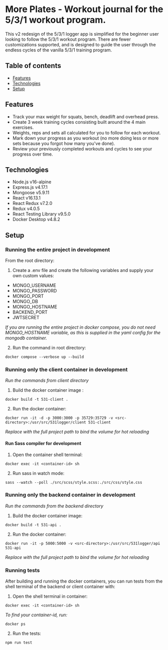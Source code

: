 # More Plates - Workout journal for the 5/3/1 workout program.
This v2 redesign of the 5/3/1 logger app is simplified for the beginner user looking to follow the 5/3/1 workout program. There are fewer customizations supported, and is designed to guide the user through the endless cycles of the vanilla 5/3/1 training program.

## Table of contents
* [Features](https://github.com/dwong4013/531logger/tree/v2#features)
* [Technologies](https://github.com/dwong4013/531logger/tree/v2#technologies)
* [Setup](https://github.com/dwong4013/531logger/tree/v2#setup)

## Features
* Track your max weight for squats, bench, deadlift and overhead press.
* Create 3 week training cycles consisting built around the 4 main exercises.
* Weights, reps and sets all calculated for you to follow for each workout.
* Mark down your progress as you workout (no more doing less or more sets because you forgot how many you've done).
* Review your previously completed workouts and cycles to see your progress over time.

## Technologies
* Node.js v16-alpine
* Express.js v4.17.1
* Mongoose v5.9.11
* React v16.13.1
* React Redux v7.2.0
* Redux v4.0.5
* React Testing Library v9.5.0
* Docker Desktop v4.8.2

## Setup
### Running the entire project in development
From the root directory:
1) Create a .env file and create the following variables and supply your own custom values:
* MONGO_USERNAME
* MONGO_PASSWORD
* MONGO_PORT
* MONGO_DB
* MONGO_HOSTNAME
* BACKEND_PORT
* JWTSECRET

*If you are running the entire project in docker compose, you do not need MONGO_HOSTNAME variable, as this is supplied in the yaml config for the mongodb container.* 

2) Run the command in root directory:
```
docker compose --verbose up --build
```

### Running only the client container in development

*Run the commands from client directory*

1. Build the docker container image :
```
docker build -t 531-client .
```
2. Run the docker container:
```
docker run -it -d -p 3000:3000 -p 35729:35729 -v <src-directory>:/usr/src/531logger/client 531-client
```
*Replace <src-directory> with the full project path to bind the volume for hot reloading*

#### Run Sass compiler for development

1. Open the container shell terminal:
```
docker exec -it <container-id> sh
```
2. Run sass in watch mode:
```
sass --watch --poll ./src/scss/style.scss:./src/css/style.css
```

### Running only the backend container in development
*Run the commands from the backend directory*
1. Build the docker container image:
```
docker build -t 531-api .
```

2. Run the docker container:

```
docker run -it -p 5000:5000 -v <src-directory>:/usr/src/531logger/api 531-api
```
*Replace <src-directory> with the full project path to bind the volume for hot reloading*

### Running tests
After building and running the docker containers, you can run tests from the shell terminal of the backend or client container with:
1. Open the shell terminal in container:
```
docker exec -it <container-id> sh
```
*To find your container-id, run:*
```
docker ps
```
2. Run the tests:
``` 
npm run test
```


